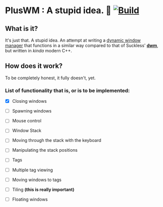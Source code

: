 # PlusWM : A stupid idea. 🧠 [![Build](https://github.com/maltalef101/pluswm/actions/workflows/cmake.yml/badge.svg)](https://github.com/maltalef101/pluswm/actions/workflows/cmake.yml)

## What is it?
It's just that. A stupid idea. An attempt at writing a [dynamic window manager](https://en.wikipedia.org/wiki/Dynamic_window_manager) that functions in a
similar way compared to that of Suckless' [**dwm**](https://dwm.suckless.org), but written in *kinda* modern C++.

## How does it work?
To be completely honest, it fully doesn't, yet.

### List of functionality that is, or is to be implemented:

+ [x] Closing windows
+ [ ] Spawning windows
+ [ ] Mouse control
+ [ ] Window Stack
+ [ ] Moving through the stack with the keyboard
+ [ ] Manipulating the stack positions
+ [ ] Tags
+ [ ] Multiple tag viewing
+ [ ] Moving windows to tags
+ [ ] Tiling **(this is really important)**
+ [ ] Floating windows

